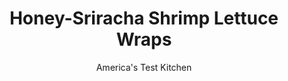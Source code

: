---
layout: ../../layouts/MarkdownPostLayout.astro
title: Honey-Sriracha Shrimp Lettuce Wraps
author: America's Test Kitchen
pubDate: 2023-03-15
description: "These lettuce cups filled with a sweet-spicy shrimp mixture make for a light, fresh dinner."
image_url: https://res.cloudinary.com/hksqkdlah/image/upload/ar_1:1,c_fill,dpr_2.0,f_auto,fl_lossy.progressive.strip_profile,g_faces:auto,q_auto:low,w_344/SFS_HoneySrirachaShrimpLettuceWraps-32_ysvhrs
tags: ["Main Courses","Vegetables","Fish & Seafood","Weeknight"]
calories: 508
protein: 
carbohydrates: 5
fats: 11
fiber: 
ingredients: ["1 , carrot, peeled and cut into 2-inch matchsticks","2 tablespoons, rice vinegar","¼ cup, mayonnaise","¼ cup, sriracha, divided","1 tablespoon, honey","1 tablespoon, soy sauce","1½ pounds, extra-large shrimp (21 to 25 per pound), peeled, deveined, and tails removed, cut into ½-inch pieces","¼ teaspoon, table salt","2 tablespoons, vegetable oil","4 , scallions, white parts minced, green parts sliced thin on bias","1 head, Bibb lettuce (8 ounces), leaves separated"]
serves: 4
time: "35 minutes"
instructions: ["Combine carrot and vinegar in bowl; set aside, tossing occasionally. Combine mayonnaise and 2 tablespoons sriracha in second bowl. Whisk honey, soy sauce, and remaining 2 tablespoons sriracha together in third bowl.","Pat shrimp dry with paper towels and sprinkle with salt. Heat oil in 12-inch nonstick skillet over medium-high heat until just smoking. Add shrimp and scallion whites and cook until shrimp are spotty brown and just cooked through, about 3 minutes. Add honey mixture and cook until sauce is thickened and clings to shrimp, about 1 minute.","To serve, fill lettuce leaves with pickled carrots, shrimp mixture, sriracha mayonnaise, and scallion greens."]
nutrition: ["89 mg Potassium, K","14 mg Phosphorus, P","8 mg Calcium, Ca","5 mg Magnesium, Mg","686 mg Sodium, Na","11 g Total lipid (fat)","2 g Fatty acids, total monounsaturated","6 g Fatty acids, total polyunsaturated","11 mg Vitamin C, total ascorbic acid","5 mg Cholesterol","1 g Fatty acids, total saturated","4 µg Folate, food","5 g Sugars, total","2 µg Vitamin K (phylloquinone)","36 g Water","6 g Carbohydrate, by difference","4 µg Folate, DFE","128 µg Vitamin A, RAE","5 g Carbohydrates (net)","127 kcal Energy","4 g Sugars, added","508 calories"]
notes: "We prefer untreated shrimp—those without added sodium or preservatives such as sodium tripolyphosphate (STPP). We like to garnish these wraps with chopped peanuts. Serve with a side of rice, if desired."
---